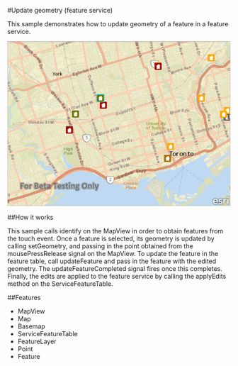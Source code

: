 #Update geometry (feature service)

This sample demonstrates how to update geometry of a feature in a feature service.

![](screenshot.png)

##How it works

This sample calls identify on the MapView in order to obtain features from the touch event. Once a feature is selected, its geometry is updated by calling setGeometry, and passing in the point obtained from the mousePressRelease signal on the MapView. To update the feature in the feature table, call updateFeature and pass in the feature with the edited geometry. The updateFeatureCompleted signal fires once this completes. Finally, the edits are applied to the feature service by calling the applyEdits method on the ServiceFeatureTable.


##Features
- MapView
- Map
- Basemap
- ServiceFeatureTable
- FeatureLayer
- Point
- Feature